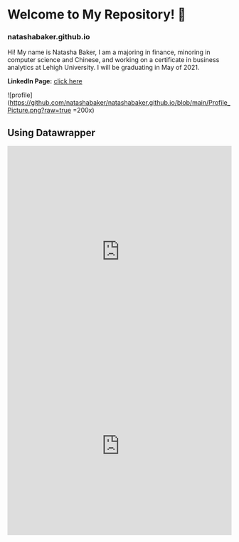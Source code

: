 # Welcome to My Repository! :wave:
### natashabaker.github.io

Hi! My name is Natasha Baker, I am a majoring in finance, minoring in computer science and Chinese, and working on a certificate in business analytics at Lehigh University. I will be graduating in May of 2021.

**LinkedIn Page:** [click here](https://www.linkedin.com/in/natashabaker14/)

![profile](https://github.com/natashabaker/natashabaker.github.io/blob/main/Profile_Picture.png?raw=true =200x)


## Using Datawrapper
<iframe title="Lehigh Undergraduate Enrollment Spring 2017" aria-label="chart" id="datawrapper-chart-9jATS" src="https://datawrapper.dwcdn.net/9jATS/1/" scrolling="no" frameborder="0" style="width: 0; min-width: 100% !important; border: none;" height="473"></iframe><script type="text/javascript">!function(){"use strict";window.addEventListener("message",(function(a){if(void 0!==a.data["datawrapper-height"])for(var e in a.data["datawrapper-height"]){var t=document.getElementById("datawrapper-chart-"+e)||document.querySelector("iframe[src*='"+e+"']");t&&(t.style.height=a.data["datawrapper-height"][e]+"px")}}))}();
</script>

<iframe title="GOOG Stock Price Over the Past Year" aria-label="Interactive line chart" id="datawrapper-chart-wucHA" src="https://datawrapper.dwcdn.net/wucHA/1/" scrolling="no" frameborder="0" style="width: 0; min-width: 100% !important; border: none;" height="400"></iframe><script type="text/javascript">!function(){"use strict";window.addEventListener("message",(function(a){if(void 0!==a.data["datawrapper-height"])for(var e in a.data["datawrapper-height"]){var t=document.getElementById("datawrapper-chart-"+e)||document.querySelector("iframe[src*='"+e+"']");t&&(t.style.height=a.data["datawrapper-height"][e]+"px")}}))}();
</script>
